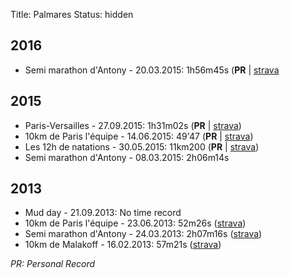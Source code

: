 Title: Palmares
Status: hidden

## 2016

* Semi marathon d'Antony - 20.03.2015: 1h56m45s (**PR** | [strava](https://www.strava.com/activities/523187078)

## 2015

* Paris-Versailles - 27.09.2015: 1h31m02s (**PR** | [strava](https://www.strava.com/activities/401648372))
* 10km de Paris l'équipe - 14.06.2015: 49'47 (**PR** | [strava](https://www.strava.com/activities/325557395))
* Les 12h de natations - 30.05.2015: 11km200 (**PR** | [strava](https://www.strava.com/activities/325559160))
* Semi marathon d'Antony - 08.03.2015: 2h06m14s

## 2013

* Mud day - 21.09.2013: No time record
* 10km de Paris l'équipe - 23.06.2013: 52m26s ([strava](https://www.strava.com/activities/304020954))
* Semi marathon d'Antony - 24.03.2013: 2h07m16s ([strava](https://www.strava.com/activities/304018173))
* 10km de Malakoff - 16.02.2013: 57m21s ([strava](https://www.strava.com/activities/304016904))

*PR: Personal Record*

